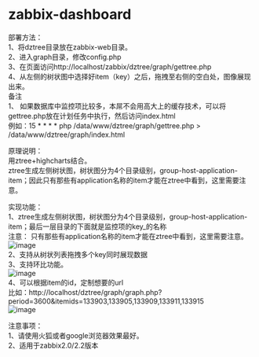 zabbix-dashboard
================
部署方法：  
	1、将dztree目录放在zabbix-web目录。  
	2、进入graph目录，修改config.php  
	3、在页面访问http://localhost/zabbix/dztree/graph/gettree.php  
	4、从左侧的树状图中选择好item（key）之后，拖拽至右侧的空白处，图像展现出来。  
	备注  
1、	如果数据库中监控项比较多，本屌不会用高大上的缓存技术，可以将gettree.php放在计划任务中执行，然后访问index.html  
		例如：15 * * * * php /data/www/dztree/graph/gettree.php > /data/www/dztree/graph/index.html   

原理说明：  
	用ztree+highcharts结合。  
	ztree生成左侧树状图，树状图分为4个目录级别，group-host-application-item；因此只有那些有application名称的item才能在ztree中看到，这里需要注意。  

实现功能：  
	1、ztree生成左侧树状图，树状图分为4个目录级别，group-host-application-item；最后一层目录的下面就是监控项的key_的名称  
		注意： 只有那些有application名称的item才能在ztree中看到，这里需要注意。  
  ![image](https://raw.githubusercontent.com/shanks1127/zabbix-dashboard/vi/master/image/1.jpg)  
  2、支持从树状列表拖拽多个key同时展现数据  
	3、支持环比功能。  
  ![image](https://raw.githubusercontent.com/shanks1127/zabbix-dashboard/vi/master/image/2.jpg)   
  4、可以根据item的id，定制想要的url  
		比如：http://localhost/dztree/graph/graph.php?period=3600&itemids=133903,133905,133909,133911,133915  
  ![image](https://raw.githubusercontent.com/shanks1127/zabbix-dashboard/vi/master/image/3.jpg)   
  
注意事项：  
	1、请使用火狐或者google浏览器效果最好。  
	2、适用于zabbix2.0/2.2版本  

